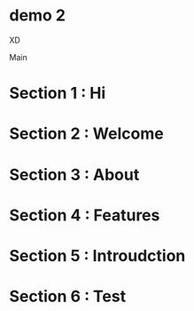 # demo 2

XD 

Main

# Section 1 : Hi 

# Section 2 : Welcome 

# Section 3 : About 

# Section 4 : Features

# Section 5 : Introudction

# Section 6 : Test